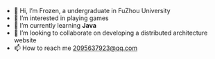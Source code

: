 - 👋 Hi, I’m Frozen, a undergraduate in FuZhou University
- 👀 I’m interested in playing games
- 🌱 I’m currently learning **Java** 
- 💞️ I’m looking to collaborate on developing a distributed architecture website
- 📫 How to reach me 2095637923@qq.com 

<!---
frozen2023/frozen2023 is a ✨ special ✨ repository because its `README.md` (this file) appears on your GitHub profile.
You can click the Preview link to take a look at your changes.
--->
